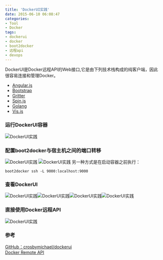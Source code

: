```yaml
---
title: 'DockerUI实践'
date: 2015-06-10 06:08:47
categories: 
- Tool
- Docker
tags: 
- dockerui
- docker
- boot2docker
- 远程api
- devops
---
```

DockerUI是Docker远程API的Web接口,它是由下列技术栈构成的纯客户端，因此很容易连接和管理Docker。
- [Angular.js](https://github.com/angular/angular.js)
- [Bootstrap](http://getbootstrap.com/)
- [Gritter](https://github.com/jboesch/Gritter)
- [Spin.js](https://github.com/fgnass/spin.js/)
- [Golang](https://golang.org/)
- [Vis.js](http://visjs.org/)

### 运行DockerUI容器

![DockerUI实践](/images/2015/6/0026uWfMgy6TauTfkKlc1.jpg)

### 配置boot2docker与宿主机之间的端口转移

![DockerUI实践](/images/2015/6/0026uWfMgy6TbhZG2xXe1.png)
![DockerUI实践](/images/2015/6/0026uWfMgy6TauTMujd4f.jpg)
另一种方式是在启动容器之前执行：
```
boot2docker ssh -L 9000:localhost:9000
```

### 查看DockerUI

![DockerUI实践](/images/2015/6/0026uWfMgy6TauUhq8Jbd.jpg)![DockerUI实践](/images/2015/6/0026uWfMgy6TauUxjcG16.jpg)![DockerUI实践](/images/2015/6/0026uWfMgy6TauUSLkuc2.jpg)![DockerUI实践](/images/2015/6/0026uWfMgy6TauVfYPAc6.jpg)

### 直接使用Docker远程API

![DockerUI实践](/images/2015/6/0026uWfMgy6TauVrAuT03.jpg)

### 参考

[GitHub：crosbymichael/dockerui](https://github.com/crosbymichael/dockerui)  
[Docker Remote API](https://docs.docker.com/reference/api/docker_remote_api/)  